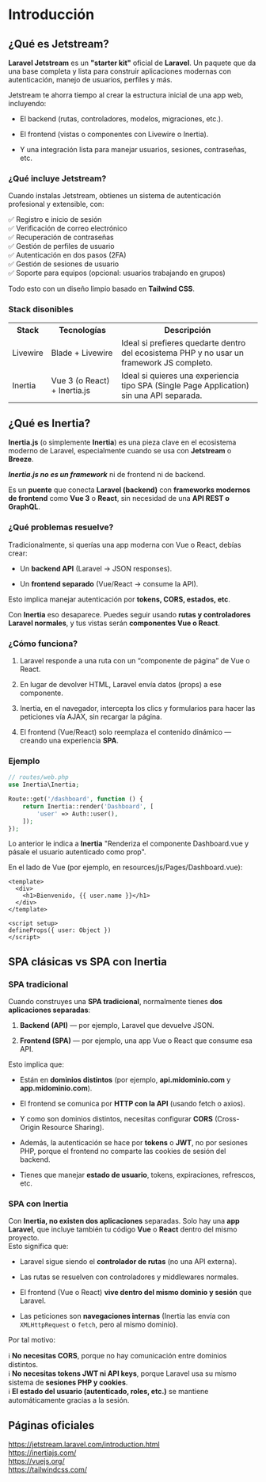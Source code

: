 # Introducción

## ¿Qué es Jetstream?  

**Laravel Jetstream** es un **"starter kit"** oficial de **Laravel**.  Un paquete que da una base completa y lista para construir aplicaciones modernas con autenticación, manejo de usuarios, perfiles y más.

Jetstream te ahorra tiempo al crear la estructura inicial de una app web, incluyendo:  

* El backend (rutas, controladores, modelos, migraciones, etc.).

* El frontend (vistas o componentes con Livewire o Inertia).

* Y una integración lista para manejar usuarios, sesiones, contraseñas, etc.

### ¿Qué incluye Jetstream?

Cuando instalas Jetstream, obtienes un sistema de autenticación profesional y extensible, con: 

✅ Registro e inicio de sesión  
✅ Verificación de correo electrónico  
✅ Recuperación de contraseñas  
✅ Gestión de perfiles de usuario  
✅ Autenticación en dos pasos (2FA)  
✅ Gestión de sesiones de usuario  
✅ Soporte para equipos (opcional: usuarios trabajando en grupos)  

Todo esto con un diseño limpio basado en **Tailwind CSS**.

### Stack disonibles

<table>
  <tr>
    <th>Stack</th>
    <th>Tecnologías</th>
    <th>Descripción</th>
  </tr>
  <tr>
    <td>Livewire</td>
    <td>Blade + Livewire</td>
    <td>Ideal si prefieres quedarte dentro del ecosistema PHP y no usar un framework JS completo.</td>
  </tr>
  <tr>
    <td>Inertia</td>
    <td>Vue 3 (o React) + Inertia.js</td>
    <td>Ideal si quieres una experiencia tipo SPA (Single Page Application) sin una API separada.</td>
  </tr>
</table>

## ¿Qué es Inertia?

**Inertia.js** (o simplemente **Inertia**) es una pieza clave en el ecosistema moderno de Laravel, especialmente cuando se usa con **Jetstream** o **Breeze**.

***Inertia.js no es un framework*** ni de frontend ni de backend.  

Es un **puente** que conecta **Laravel (backend)** con **frameworks modernos de frontend** como **Vue 3** o **React**, sin necesidad de una **API REST o GraphQL**.

### ¿Qué problemas resuelve?

Tradicionalmente, si querías una app moderna con Vue o React, debías crear:

* Un **backend API** (Laravel → JSON responses).

* Un **frontend separado** (Vue/React → consume la API).

Esto implica manejar autenticación por **tokens, CORS, estados, etc**.

Con **Inertia** eso desaparece. Puedes seguir usando **rutas y controladores Laravel normales**, y tus vistas serán **componentes Vue o React**.

### ¿Cómo funciona?

1. Laravel responde a una ruta con un “componente de página” de Vue o React.

2. En lugar de devolver HTML, Laravel envía datos (props) a ese componente.

3. Inertia, en el navegador, intercepta los clics y formularios para hacer las peticiones vía AJAX, sin recargar la página.

4. El frontend (Vue/React) solo reemplaza el contenido dinámico — creando una experiencia **SPA**.

### Ejemplo

```php
// routes/web.php
use Inertia\Inertia;

Route::get('/dashboard', function () {
    return Inertia::render('Dashboard', [
        'user' => Auth::user(),
    ]);
});
```

Lo anterior le indica a **Inertia** "Renderiza el componente Dashboard.vue y pásale el usuario autenticado como prop".  

En el lado de Vue (por ejemplo, en resources/js/Pages/Dashboard.vue):

```vue
<template>
  <div>
    <h1>Bienvenido, {{ user.name }}</h1>
  </div>
</template>

<script setup>
defineProps({ user: Object })
</script>
```

## SPA clásicas vs SPA con Inertia

### SPA tradicional

Cuando construyes una **SPA tradicional**, normalmente tienes **dos aplicaciones separadas**:

1. **Backend (API)** — por ejemplo, Laravel que devuelve JSON.  

2. **Frontend (SPA)** — por ejemplo, una app Vue o React que consume esa API.

Esto implica que:  

* Están en **dominios distintos** (por ejemplo, **api.midominio.com** y **app.midominio.com**).

* El frontend se comunica por **HTTP con la API** (usando fetch o axios).

* Y como son dominios distintos, necesitas configurar **CORS** (Cross-Origin Resource Sharing).

*  Además, la autenticación se hace por **tokens** o **JWT**, no por sesiones PHP, porque el frontend no comparte las cookies de sesión del backend.

* Tienes que manejar **estado de usuario**, tokens, expiraciones, refrescos, etc.

### SPA con Inertia

Con **Inertia, no existen dos aplicaciones** separadas. Solo hay una **app Laravel**, que incluye también tu código **Vue** o **React** dentro del mismo proyecto.  
Esto significa que:  

* Laravel sigue siendo el **controlador de rutas** (no una API externa).  

* Las rutas se resuelven con controladores y middlewares normales.  

* El frontend (Vue o React) **vive dentro del mismo dominio y sesión** que Laravel.  

* Las peticiones son **navegaciones internas** (Inertia las envía con `XMLHttpRequest` o `fetch`, pero al mismo dominio).

Por tal motivo:  

ℹ️ **No necesitas CORS**, porque no hay comunicación entre dominios distintos.  
ℹ️ **No necesitas tokens JWT ni API keys**, porque Laravel usa su mismo sistema de **sesiones PHP y cookies**.  
ℹ️ **El estado del usuario (autenticado, roles, etc.)** se mantiene automáticamente gracias a la sesión.  

## Páginas oficiales
https://jetstream.laravel.com/introduction.html  
https://inertiajs.com/  
https://vuejs.org/  
https://tailwindcss.com/  
